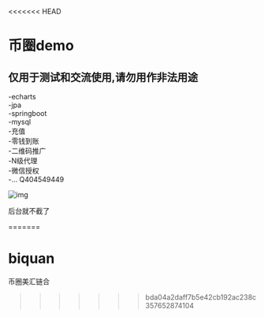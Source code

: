 <<<<<<< HEAD
# 币圈demo
仅用于测试和交流使用,请勿用作非法用途
-

-echarts<br>
-jpa<br>
-springboot<br>
-mysql<br>
-充值<br>
-零钱到账<br>
-二维码推广<br>
-N级代理<br>
-微信授权<br>
-...
Q404549449


![img](https://github.com/renhuiyong/cocoker/tree/master/src/main/resources/static/images/a.png) <br>

后台就不截了

=======
# biquan
币圈美汇链合
>>>>>>> bda04a2daff7b5e42cb192ac238c357652874104
